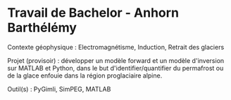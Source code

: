 # Travail de Bachelor - Anhorn Barthélémy
Contexte géophysique : Electromagnétisme, Induction, Retrait des glaciers

Projet (provisoir) : développer un modèle forward et un modèle d'inversion sur MATLAB et Python, dans le but d'identifier/quantifier du permafrost ou de la glace enfouie dans la région proglaciaire alpine. 

Outil(s) : PyGimli, SimPEG, MATLAB
